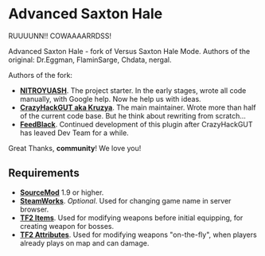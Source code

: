 # Advanced Saxton Hale
RUUUUNN!! COWAAAARRDSS!

Advanced Saxton Hale - fork of Versus Saxton Hale Mode. Authors of the original: Dr.Eggman, FlaminSarge, Chdata, nergal.

Authors of the fork:

- [**NITROYUASH**](https://steamcommunity.com/id/NITROYUASH). The project starter. In the early stages, wrote all code manually, with Google help. Now he help us with ideas.
- [**CrazyHackGUT aka Kruzya**](https://kruzya.me). The main maintainer. Wrote more than half of the current code base. But he think about rewriting from scratch...
- [**FeedBlack**](https://steamcommunity.com/id/feedblackg44/). Continued development of this plugin after CrazyHackGUT has leaved Dev Team for a while.

Great Thanks, **community**! We love you!

## Requirements
- [**SourceMod**](https://sm.alliedmods.net/) 1.9 or higher.
- [**SteamWorks**](https://forums.alliedmods.net/showthread.php?t=229556). _Optional_. Used for changing game name in server browser.
- [**TF2 Items**](https://forums.alliedmods.net/showthread.php?t=115100). Used for modifying weapons before initial equipping, for creating weapon for bosses.
- [**TF2 Attributes**](https://forums.alliedmods.net/showthread.php?t=210221). Used for modifying weapons "on-the-fly", when players already plays on map and can damage.
